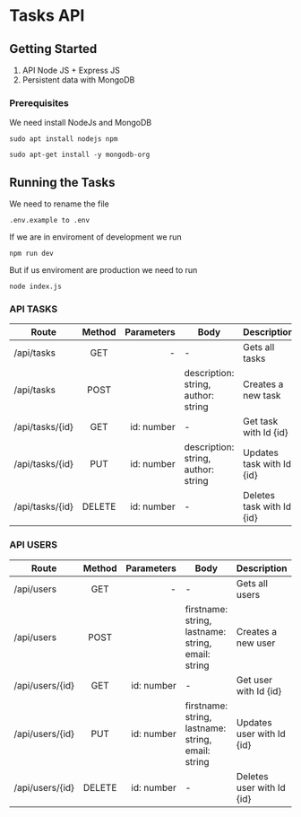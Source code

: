 # Tasks API

## Getting Started

1. API Node JS + Express JS
2. Persistent data with MongoDB

### Prerequisites

We need install NodeJs and MongoDB

```
sudo apt install nodejs npm

sudo apt-get install -y mongodb-org
```

## Running the Tasks

We need to rename the file 

```
.env.example to .env
```

If we are in enviroment of development we run
```
npm run dev
```
But if us enviroment are production we need to run
```
node index.js
```

### API TASKS
| Route           | Method | Parameters | Body                                | Description               |
| --------------- | :----: | ---------: | ----------------------------------- | ------------------------- |
| /api/tasks      |  GET   |          - | -                                   | Gets all tasks            |
| /api/tasks      |  POST  |            | description: string, author: string | Creates a new task        |
| /api/tasks/{id} |  GET   | id: number | -                                   | Get task with Id {id}     |
| /api/tasks/{id} |  PUT   | id: number | description: string, author: string | Updates task with Id {id} |
| /api/tasks/{id} | DELETE | id: number | -                                   | Deletes task with Id {id} |

### API USERS
| Route           | Method | Parameters | Body                                               | Description               |
| --------------- | :----: | ---------: | ---------------------------------------------------| ------------------------- |
| /api/users      |  GET   |          - | -                                                  | Gets all users            |
| /api/users      |  POST  |            | firstname: string, lastname: string, email: string | Creates a new user        |
| /api/users/{id} |  GET   | id: number | -                                                  | Get user with Id {id}     |
| /api/users/{id} |  PUT   | id: number | firstname: string, lastname: string, email: string | Updates user with Id {id} |
| /api/users/{id} | DELETE | id: number | -                                                  | Deletes user with Id {id} |

